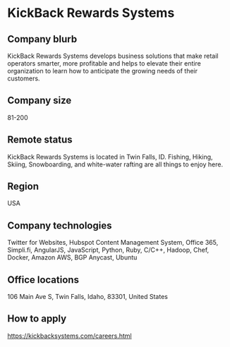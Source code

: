 # KickBack Rewards Systems

## Company blurb

KickBack Rewards Systems develops business solutions that make retail operators smarter, more profitable and helps to elevate their entire organization to learn how to anticipate the growing needs of their customers.

## Company size

81-200

## Remote status

KickBack Rewards Systems is located in Twin Falls, ID. Fishing, Hiking, Skiing, Snowboarding, and white-water rafting are all things to enjoy here.

## Region

USA

## Company technologies

Twitter for Websites, Hubspot Content Management System, Office 365, Simpli.fi, AngularJS, JavaScript, Python, Ruby, C/C++, Hadoop, Chef, Docker, Amazon AWS, BGP Anycast, Ubuntu

## Office locations

106 Main Ave S, Twin Falls, Idaho, 83301, United States

## How to apply

https://kickbacksystems.com/careers.html
